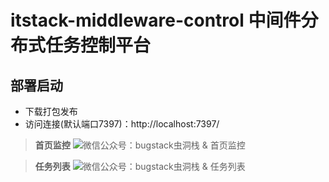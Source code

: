 # itstack-middleware-control 中间件分布式任务控制平台

## 部署启动

- 下载打包发布
- 访问连接(默认端口7397)：http://localhost:7397/

>**首页监控**
![微信公众号：bugstack虫洞栈 & 首页监控](https://raw.githubusercontent.com/fuzhengwei/fuzhengwei.github.io/master/assets/images/pic-content/2019/11/itstack-middleware-schedule-release-00.png)

>**任务列表**
![微信公众号：bugstack虫洞栈 & 任务列表](https://raw.githubusercontent.com/fuzhengwei/fuzhengwei.github.io/master/assets/images/pic-content/2019/11/itstack-middleware-schedule-release-01.png)
